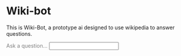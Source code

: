 # Wiki-bot
This is Wiki-Bot, a prototype ai designed to use wikipedia to answer questions.

<!DOCTYPE html>
<html>
<head>
</head>
<body>

<label for="query" style="color: #808080;">Ask a question...</label>
<input type="text" id="query" name="query">


</body>
</html>
